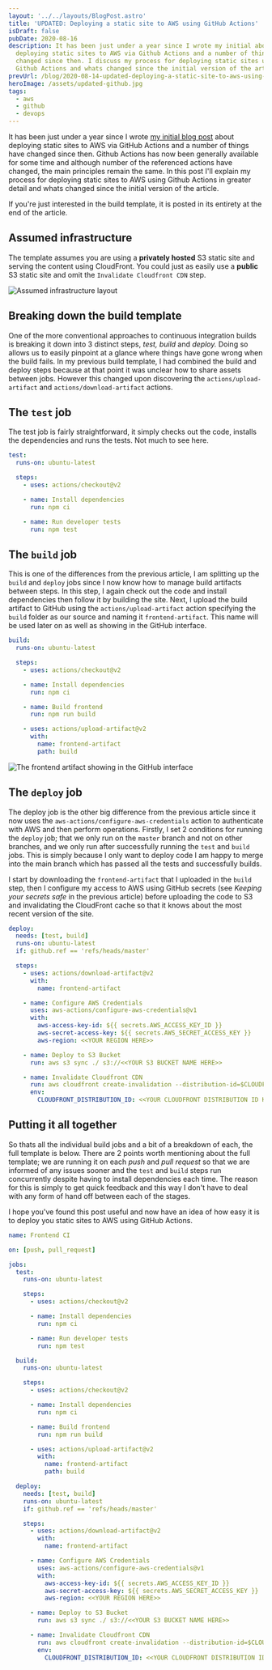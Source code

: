 ```yaml
---
layout: '../../layouts/BlogPost.astro'
title: 'UPDATED: Deploying a static site to AWS using GitHub Actions'
isDraft: false
pubDate: 2020-08-16
description: It has been just under a year since I wrote my initial about
  deploying static sites to AWS via Github Actions and a number of things have
  changed since then. I discuss my process for deploying static sites using
  Github Actions and whats changed since the initial version of the article.
prevUrl: /blog/2020-08-14-updated-deploying-a-static-site-to-aws-using-github-actions/
heroImage: /assets/updated-github.jpg
tags:
  - aws
  - github
  - devops
---
```


It has been just under a year since I wrote [my initial blog post](https://www.timveletta.com/blog/2020-07-08-deploying-a-static-site-to-aws-using-github-actions/) about deploying static sites to AWS via GitHub Actions and a number of things have changed since then. Github Actions has now been generally available for some time and although number of the referenced actions have changed, the main principles remain the same. In this post I'll explain my process for deploying static sites to AWS using Github Actions in greater detail and whats changed since the initial version of the article.

If you're just interested in the build template, it is posted in its entirety at the end of the article.

## Assumed infrastructure

The template assumes you are using a **privately hosted** S3 static site and serving the content using CloudFront. You could just as easily use a **public** S3 static site and omit the `Invalidate Cloudfront CDN` step.

![Assumed infrastructure layout](/assets/blank-wireframe.png 'Assumed infrastructure layout')

## Breaking down the build template

One of the more conventional approaches to continuous integration builds is breaking it down into 3 distinct steps, _test, build_ and _deploy._ Doing so allows us to easily pinpoint at a glance where things have gone wrong when the build fails. In my previous build template, I had combined the build and deploy steps because at that point it was unclear how to share assets between jobs. However this changed upon discovering the `actions/upload-artifact` and `actions/download-artifact` actions.

## The `test` job

The test job is fairly straightforward, it simply checks out the code, installs the dependencies and runs the tests. Not much to see here.

```yaml
test:
  runs-on: ubuntu-latest

  steps:
    - uses: actions/checkout@v2

    - name: Install dependencies
      run: npm ci

    - name: Run developer tests
      run: npm test
```

## The `build` job

This is one of the differences from the previous article, I am splitting up the `build` and `deploy` jobs since I now know how to manage build artifacts between steps. In this step, I again check out the code and install dependencies then follow it by building the site. Next, I upload the build artifact to GitHub using the `actions/upload-artifact` action specifying the `build` folder as our source and naming it `frontend-artifact`. This name will be used later on as well as showing in the GitHub interface.

```yaml
build:
  runs-on: ubuntu-latest

  steps:
    - uses: actions/checkout@v2

    - name: Install dependencies
      run: npm ci

    - name: Build frontend
      run: npm run build

    - uses: actions/upload-artifact@v2
      with:
        name: frontend-artifact
        path: build
```

![The frontend artifact showing in the GitHub interface](/assets/screen-shot-2020-08-16-at-2.48.05-pm.png 'The frontend artifact showing in the GitHub interface')

## The `deploy` job

The deploy job is the other big difference from the previous article since it now uses the `aws-actions/configure-aws-credentials` action to authenticate with AWS and then perform operations. Firstly, I set 2 conditions for running the `deploy` job; that we only run on the `master` branch and not on other branches, and we only run after successfully running the `test` and `build` jobs. This is simply because I only want to deploy code I am happy to merge into the main branch which has passed all the tests and successfully builds.

I start by downloading the `frontend-artifact` that I uploaded in the `build` step, then I configure my access to AWS using GitHub secrets (see _Keeping your secrets safe_ in the previous article) before uploading the code to S3 and invalidating the CloudFront cache so that it knows about the most recent version of the site.

```yaml
deploy:
  needs: [test, build]
  runs-on: ubuntu-latest
  if: github.ref == 'refs/heads/master'

  steps:
    - uses: actions/download-artifact@v2
      with:
        name: frontend-artifact

    - name: Configure AWS Credentials
      uses: aws-actions/configure-aws-credentials@v1
      with:
        aws-access-key-id: ${{ secrets.AWS_ACCESS_KEY_ID }}
        aws-secret-access-key: ${{ secrets.AWS_SECRET_ACCESS_KEY }}
        aws-region: <<YOUR REGION HERE>>

    - name: Deploy to S3 Bucket
      run: aws s3 sync ./ s3://<<YOUR S3 BUCKET NAME HERE>>

    - name: Invalidate Cloudfront CDN
      run: aws cloudfront create-invalidation --distribution-id=$CLOUDFRONT_DISTRIBUTION_ID --paths '/*'
      env:
        CLOUDFRONT_DISTRIBUTION_ID: <<YOUR CLOUDFRONT DISTRIBUTION ID HERE>>
```

## Putting it all together

So thats all the individual build jobs and a bit of a breakdown of each, the full template is below. There are 2 points worth mentioning about the full template; we are running it on each _push_ and _pull request_ so that we are informed of any issues sooner and the `test` and `build` steps run concurrently despite having to install dependencies each time. The reason for this is simply to get quick feedback and this way I don't have to deal with any form of hand off between each of the stages.

I hope you've found this post useful and now have an idea of how easy it is to deploy you static sites to AWS using GitHub Actions.

```yaml
name: Frontend CI

on: [push, pull_request]

jobs:
  test:
    runs-on: ubuntu-latest

    steps:
      - uses: actions/checkout@v2

      - name: Install dependencies
        run: npm ci

      - name: Run developer tests
        run: npm test

  build:
    runs-on: ubuntu-latest

    steps:
      - uses: actions/checkout@v2

      - name: Install dependencies
        run: npm ci

      - name: Build frontend
        run: npm run build

      - uses: actions/upload-artifact@v2
        with:
          name: frontend-artifact
          path: build

  deploy:
    needs: [test, build]
    runs-on: ubuntu-latest
    if: github.ref == 'refs/heads/master'

    steps:
      - uses: actions/download-artifact@v2
        with:
          name: frontend-artifact

      - name: Configure AWS Credentials
        uses: aws-actions/configure-aws-credentials@v1
        with:
          aws-access-key-id: ${{ secrets.AWS_ACCESS_KEY_ID }}
          aws-secret-access-key: ${{ secrets.AWS_SECRET_ACCESS_KEY }}
          aws-region: <<YOUR REGION HERE>>

      - name: Deploy to S3 Bucket
        run: aws s3 sync ./ s3://<<YOUR S3 BUCKET NAME HERE>>

      - name: Invalidate Cloudfront CDN
        run: aws cloudfront create-invalidation --distribution-id=$CLOUDFRONT_DISTRIBUTION_ID --paths '/*'
        env:
          CLOUDFRONT_DISTRIBUTION_ID: <<YOUR CLOUDFRONT DISTRIBUTION ID HERE>>
```
